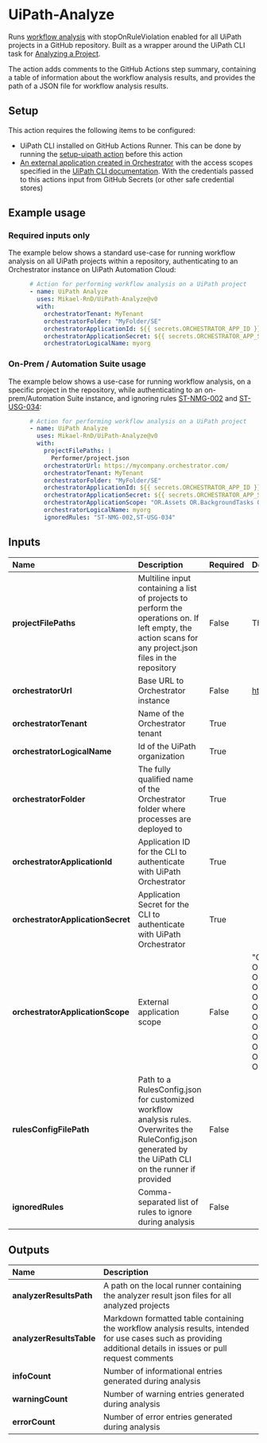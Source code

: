 # UiPath-Analyze

Runs [workflow analysis](https://docs.uipath.com/studio/standalone/2023.10/user-guide/about-workflow-analyzer) with stopOnRuleViolation enabled for all UiPath projects in a GitHub repository. Built as a wrapper around the UiPath CLI task for [Analyzing a Project](https://docs.uipath.com/automation-ops/automation-cloud/latest/user-guide/executing-tasks-cli#analyzing-a-project).

The action adds comments to the GitHub Actions step summary, containing a table of information about the workflow analysis results, and provides the path of a JSON file for workflow analysis results.

## Setup

This action requires the following items to be configured:

- UiPath CLI installed on GitHub Actions Runner. This can be done by running the [setup-uipath action](https://github.com/Mikael-RnD/setup-uipath) before this action
- [An external application created in Orchestrator](https://docs.uipath.com/automation-cloud/automation-cloud/latest/admin-guide/managing-external-applications) with the access scopes specified in the [UiPath CLI documentation](https://docs.uipath.com/automation-ops/automation-cloud/latest/user-guide/executing-tasks-cli#api-access-application-scopes). With the credentials passed to this actions input from GitHub Secrets (or other safe credential stores)

## Example usage

### Required inputs only

The example below shows a standard use-case for running workflow analysis on all UiPath projects within a repository, authenticating to an Orchestrator instance on UiPath Automation Cloud:

```yml
      # Action for performing workflow analysis on a UiPath project
      - name: UiPath Analyze
        uses: Mikael-RnD/UiPath-Analyze@v0
        with:
          orchestratorTenant: MyTenant
          orchestratorFolder: "MyFolder/SE"
          orchestratorApplicationId: ${{ secrets.ORCHESTRATOR_APP_ID }}
          orchestratorApplicationSecret: ${{ secrets.ORCHESTRATOR_APP_SECRET }}
          orchestratorLogicalName: myorg
```

### On-Prem / Automation Suite usage

The example below shows a use-case for running workflow analysis, on a specific project in the repository, while authenticating to an on-prem/Automation Suite instance, and ignoring rules [ST-NMG-002](https://docs.uipath.com/studio/standalone/2023.4/user-guide/st-nmg-002) and [ST-USG-034](https://docs.uipath.com/studio/standalone/2023.4/user-guide/st-usg-034):

```yml
      # Action for performing workflow analysis on a UiPath project
      - name: UiPath Analyze
        uses: Mikael-RnD/UiPath-Analyze@v0
        with:
          projectFilePaths: |
            Performer/project.json
          orchestratorUrl: https://mycompany.orchestrator.com/
          orchestratorTenant: MyTenant
          orchestratorFolder: "MyFolder/SE"
          orchestratorApplicationId: ${{ secrets.ORCHESTRATOR_APP_ID }}
          orchestratorApplicationSecret: ${{ secrets.ORCHESTRATOR_APP_SECRET }}
          orchestratorApplicationScope: "OR.Assets OR.BackgroundTasks OR.Execution OR.Folders OR.Jobs OR.Machines.Read OR.Monitoring OR.Robots.Read OR.Settings.Read OR.TestSets OR.TestSetExecutions OR.TestSetSchedules OR.Users.Read"
          orchestratorLogicalName: myorg
          ignoredRules: "ST-NMG-002,ST-USG-034"
```

## Inputs

|Name|Description|Required|Default value|
|:--|:--|:--|:--|
|**projectFilePaths**|Multiline input containing a list of projects to perform the operations on. If left empty, the action scans for any project.json files in the repository|False|TheProject/project.json|
|**orchestratorUrl**|Base URL to Orchestrator instance|False|<https://cloud.uipath.com/>|
|**orchestratorTenant**|Name of the Orchestrator tenant|True||
|**orchestratorLogicalName**|Id of the UiPath organization|True||
|**orchestratorFolder**|The fully qualified name of the Orchestrator folder where processes are deployed to|True||
|**orchestratorApplicationId**|Application ID for the CLI to authenticate with UiPath Orchestrator|True||
|**orchestratorApplicationSecret**|Application Secret for the CLI to authenticate with UiPath Orchestrator|True||
|**orchestratorApplicationScope**|External application scope|False|"OR.Assets OR.BackgroundTasks OR.Execution OR.Folders OR.Jobs OR.Machines.Read OR.Monitoring OR.Robots.Read OR.Settings.Read OR.TestSets OR.TestSetExecutions OR.TestSetSchedules OR.Users.Read"|
|**rulesConfigFilePath**|Path to a RulesConfig.json for customized workflow analysis rules. Overwrites the RuleConfig.json generated by the UiPath CLI on the runner if provided|False||
|**ignoredRules**|Comma-separated list of rules to ignore during analysis|False||

## Outputs

|Name|Description|
|:--|:--|
|**analyzerResultsPath**|A path on the local runner containing the analyzer result json files for all analyzed projects|
|**analyzerResultsTable**|Markdown formatted table containing the workflow analysis results, intended for use cases such as providing additional details in issues or pull request comments|
|**infoCount**|Number of informational entries generated during analysis|
|**warningCount**|Number of warning entries generated during analysis|
|**errorCount**|Number of error entries generated during analysis|

